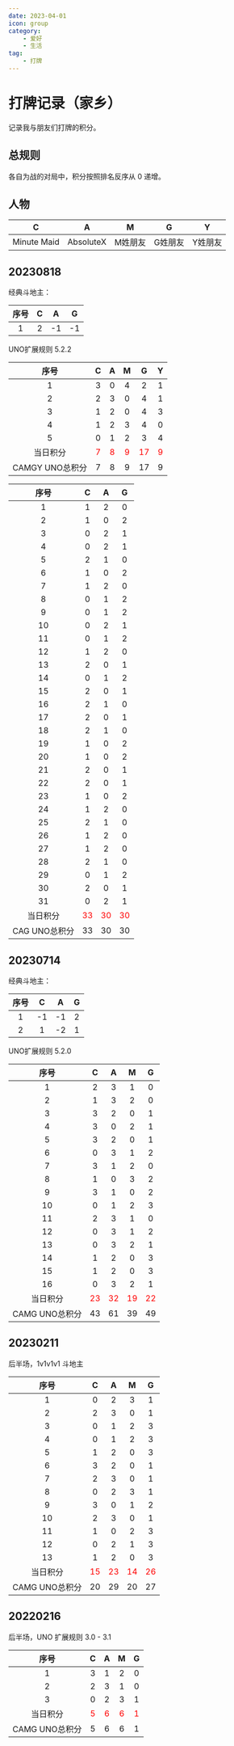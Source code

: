 ```yaml
---
date: 2023-04-01
icon: group
category:
    - 爱好
    - 生活
tag:
    - 打牌
---
```

# 打牌记录（家乡）
记录我与朋友们打牌的积分。
## 总规则
各自为战的对局中，积分按照排名反序从 0 递增。
## 人物
|C|A|M|G|Y|
|:--:|:--:|:--:|:--:|:--:|
|Minute Maid|AbsoluteX|M姓朋友|G姓朋友|Y姓朋友|
## 20230818
经典斗地主：

|序号|C|A|G|
|:--:|:--:|:--:|:--:|
|1|2|-1|-1|
    
UNO扩展规则 5.2.2

|序号|C|A|M|G|Y|
|:--:|:--:|:--:|:--:|:--:|:--:|
|1|3|0|4|2|1|
|2|2|3|0|4|1|
|3|1|2|0|4|3|
|4|1|2|3|4|0|
|5|0|1|2|3|4|
|当日积分|<text style="color:red;">7</text>|<text style="color:red;">8</text>|<text style="color:red;">9</text>|<text style="color:red;">17</text>|<text style="color:red;">9</text>|
|CAMGY UNO总积分|7|8|9|17|9|

|序号|C|A|G|
|:--:|:--:|:--:|:--:|
|1|1|2|0|
|2|1|0|2|
|3|0|2|1|
|4|0|2|1|
|5|2|1|0|
|6|1|0|2|
|7|1|2|0|
|8|0|1|2|
|9|0|1|2| 
|10|0|2|1|
|11|0|1|2|
|12|1|2|0|
|13|2|0|1|
|14|0|1|2|
|15|2|0|1|
|16|2|1|0|
|17|2|0|1|
|18|2|1|0|
|19|1|0|2|
|20|1|0|2|
|21|2|0|1|
|22|2|0|1|
|23|1|0|2|
|24|1|2|0|
|25|2|1|0|
|26|1|2|0|
|27|1|2|0|
|28|2|1|0|
|29|0|1|2|
|30|2|0|1|
|31|0|2|1|
|当日积分|<text style="color:red;">33</text>|<text style="color:red;">30</text>|<text style="color:red;">30</text>|
|CAG UNO总积分|33|30|30|

## 20230714
经典斗地主：

|序号|C|A|G|
|:--:|:--:|:--:|:--:|
|1|-1|-1|2|
|2|1|-2|1|
    
UNO扩展规则 5.2.0

|序号|C|A|M|G|
|:--:|:--:|:--:|:--:|:--:|
|1|2|3|1|0|
|2|1|3|2|0|
|3|3|2|0|1|
|4|3|0|2|1|
|5|3|2|0|1|
|6|0|3|1|2|
|7|3|1|2|0|
|8|1|0|3|2|
|9|3|1|0|2|
|10|0|1|2|3|
|11|2|3|1|0|
|12|0|3|1|2|
|13|0|3|2|1|
|14|1|2|0|3|
|15|1|2|0|3|
|16|0|3|2|1|
|当日积分|<text style="color:red;">23</text>|<text style="color:red;">32</text>|<text style="color:red;">19</text>|<text style="color:red;">22</text>|
|CAMG UNO总积分|43|61|39|49|

## 20230211
后半场，1v1v1v1 斗地主

|序号|C|A|M|G|
|:--:|:--:|:--:|:--:|:--:|
|1|0|2|3|1|
|2|2|3|0|1|
|3|0|1|2|3|
|4|0|1|2|3|
|5|1|2|0|3|
|6|3|2|0|1|
|7|2|3|0|1|
|8|0|2|3|1|
|9|3|0|1|2|
|10|2|3|0|1|
|11|1|0|2|3|
|12|0|2|1|3|
|13|1|2|0|3|
|当日积分|<text style="color:red;">15</text>|<text style="color:red;">23</text>|<text style="color:red;">14</text>|<text style="color:red;">26</text>|
|CAMG UNO总积分|20|29|20|27|
## 20220216
后半场，UNO 扩展规则 3.0 - 3.1

|序号|C|A|M|G|
|:--:|:--:|:--:|:--:|:--:|
|1|3|1|2|0|
|2|2|3|1|0|
|3|0|2|3|1|
|当日积分|<text style="color:red;">5</text>|<text style="color:red;">6</text>|<text style="color:red;">6</text>|<text style="color:red;">1</text>|
|CAMG UNO总积分|5|6|6|1|
